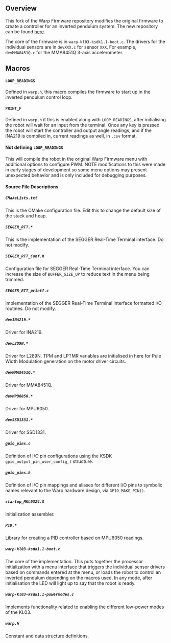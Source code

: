 ## Overview
This fork of the Warp Firmware repository modifies the original firmware to create a controller for an inverted pendulum system. The new repository can be found
[here](https://github.com/falcoso/Warp-firmware).

The core of the firmware is in `warp-kl03-ksdk1.1-boot.c`. The drivers for the individual sensors are in `devXXX.c` for sensor `XXX`. For example,
`devMMA8451Q.c` for the MMA8451Q 3-axis accelerometer.

## Macros

#### `LOOP_READINGS`
Defined in `warp.h`, this macro compiles the firmware to start up in the inverted pendulum control loop.

#### `PRINT_F`
Defined in `warp.h` if this is enabled along with `LOOP_READINGS`, after initialising the robot will wait for an input from the terminal. Once any key is pressed the robot will start the controller and output angle readings, and if the INA219 is compiled in, current readings as well, in `.csv` format.

#### Not defining `LOOP_READINGS`
This will compile the robot in the original Warp Firmware menu with additional options to configure PWM. NOTE modifications to this were made in early stages of development so some menu options may present unexpected behavior and is only included for debugging purposes.

#### Source File Descriptions

##### `CMakeLists.txt`
This is the CMake configuration file. Edit this to change the default size of the stack and heap.


##### `SEGGER_RTT.*`
This is the implementation of the SEGGER Real-Time Terminal interface. Do not modify.

##### `SEGGER_RTT_Conf.h`
Configuration file for SEGGER Real-Time Terminal interface. You can increase the size of `BUFFER_SIZE_UP` to reduce text in the menu being trimmed.

##### `SEGGER_RTT_printf.c`
Implementation of the SEGGER Real-Time Terminal interface formatted I/O routines. Do not modify.

##### `devINA219.*`
Driver for INA219.

##### `devL289N.*`
Driver for L289N. TPM and LPTMR variables are initialised in here for Pule Width Modulation generation on the motor driver circuits.

##### `devMMA8451Q.*`
Driver for MMA8451Q.

##### `devMPU6050.*`
Driver for MPU6050.

##### `devSSD1331.*`
Driver for SSD1331.

##### `gpio_pins.c`
Definition of I/O pin configurations using the KSDK `gpio_output_pin_user_config_t` structure.

##### `gpio_pins.h`
Definition of I/O pin mappings and aliases for different I/O pins to symbolic names relevant to the Warp hardware design, via `GPIO_MAKE_PIN()`.

##### `startup_MKL03Z4.S`
Initialization assembler.

##### `PID.*`
Library for creating a PID controller based on MPU6050 readings.

##### `warp-kl03-ksdk1.1-boot.c`
The core of the implementation. This puts together the processor initialization with a menu interface that triggers the individual sensor drivers based on commands entered at the menu, or loads the robot to control an inverted pendulum depending on the macros used. In any mode, after initialisation the LED will light up to say that the robot is ready.

##### `warp-kl03-ksdk1.1-powermodes.c`
Implements functionality related to enabling the different low-power modes of the KL03.

##### `warp.h`
Constant and data structure definitions.
